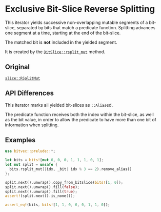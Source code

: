# Exclusive Bit-Slice Reverse Splitting

This iterator yields successive non-overlapping mutable segments of a bit-slice,
separated by bits that match a predicate function. Splitting advances one
segment at a time, starting at the end of the bit-slice.

The matched bit is **not** included in the yielded segment.

It is created by the [`BitSlice::rsplit_mut`] method.

## Original

[`slice::RSplitMut`](core::slice::RSplitMut)

## API Differences

This iterator marks all yielded bit-slices as `::Alias`ed.

The predicate function receives both the index within the bit-slice, as well as
the bit value, in order to allow the predicate to have more than one bit of
information when splitting.

## Examples

```rust
use bitvec::prelude::*;

let bits = bits![mut 0, 0, 0, 1, 1, 1, 0, 1];
let mut split = unsafe {
  bits.rsplit_mut(|idx, _bit| idx % 3 == 2).remove_alias()
};

split.next().unwrap().copy_from_bitslice(bits![1, 0]);
split.next().unwrap().fill(false);
split.next().unwrap().fill(true);
assert!(split.next().is_none());

assert_eq!(bits, bits![1, 1, 0, 0, 0, 1, 1, 0]);
```

[`BitSlice::rsplit_mut`]: crate::slice::BitSlice::rsplit_mut
